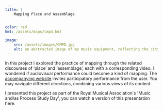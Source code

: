 ```yaml
---
title: | 
    Mapping Place and Assemblage


color: red
kml: /assets/maps/cmpd.kml

image:
    src: /assets/images/CMPD.jpg
    alt: an abstracted image of my music equipment, reflecting the city lights
---
```

In this project I explored the practice of mapping through the related discourses of ‘place’ and ‘assemblage’, each with a corresponding video. I wondered if audiovisual performance could become a kind of mapping. The [accompanying website][website] invites participatory performance from the user. You may navigate different directions, combining various views of its content.

I presented this project as part of the Royal Musical Association's 'Music and/as Process Study Day', you can watch a version of this presentation here.

[website]:https://montywilliams.hotglue.me/cmpd/
